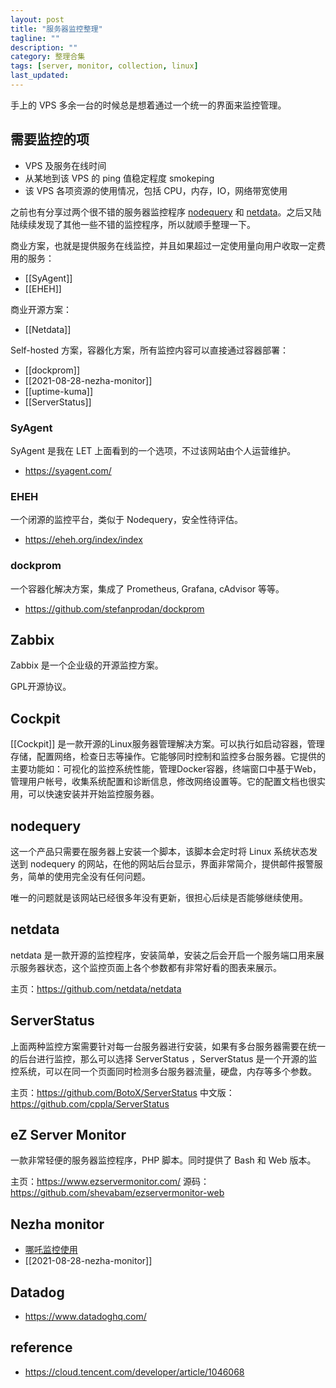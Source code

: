 ```yaml
---
layout: post
title: "服务器监控整理"
tagline: ""
description: ""
category: 整理合集
tags: [server, monitor, collection, linux]
last_updated:
---
```


手上的 VPS 多余一台的时候总是想着通过一个统一的界面来监控管理。


## 需要监控的项

- VPS 及服务在线时间
- 从某地到该 VPS 的 ping 值稳定程度 smokeping
- 该 VPS 各项资源的使用情况，包括 CPU，内存，IO，网络带宽使用



之前也有分享过两个很不错的服务器监控程序 [nodequery](/post/2017/08/nodequery.html) 和 [netdata](/post/2018/02/netdata.html)。之后又陆陆续续发现了其他一些不错的监控程序，所以就顺手整理一下。



商业方案，也就是提供服务在线监控，并且如果超过一定使用量向用户收取一定费用的服务：

- [[SyAgent]]
- [[EHEH]]

商业开源方案：

- [[Netdata]]


Self-hosted 方案，容器化方案，所有监控内容可以直接通过容器部署：

- [[dockprom]]
- [[2021-08-28-nezha-monitor]]
- [[uptime-kuma]]
- [[ServerStatus]]

### SyAgent
SyAgent 是我在 LET 上面看到的一个选项，不过该网站由个人运营维护。

- <https://syagent.com/>

### EHEH
一个闭源的监控平台，类似于 Nodequery，安全性待评估。

- <https://eheh.org/index/index>


### dockprom
一个容器化解决方案，集成了 Prometheus, Grafana, cAdvisor 等等。

- <https://github.com/stefanprodan/dockprom>

## Zabbix
Zabbix 是一个企业级的开源监控方案。

GPL开源协议。

## Cockpit
[[Cockpit]] 是一款开源的Linux服务器管理解决方案。可以执行如启动容器，管理存储，配置网络，检查日志等操作。它能够同时控制和监控多台服务器。它提供的主要功能如：可视化的监控系统性能，管理Docker容器，终端窗口中基于Web，管理用户帐号，收集系统配置和诊断信息，修改网络设置等。它的配置文档也很实用，可以快速安装并开始监控服务器。

## nodequery

这一个产品只需要在服务器上安装一个脚本，该脚本会定时将 Linux 系统状态发送到 nodequery 的网站，在他的网站后台显示，界面非常简介，提供邮件报警服务，简单的使用完全没有任何问题。

唯一的问题就是该网站已经很多年没有更新，很担心后续是否能够继续使用。

## netdata

netdata 是一款开源的监控程序，安装简单，安装之后会开启一个服务端口用来展示服务器状态，这个监控页面上各个参数都有非常好看的图表来展示。

主页：<https://github.com/netdata/netdata>

## ServerStatus
上面两种监控方案需要针对每一台服务器进行安装，如果有多台服务器需要在统一的后台进行监控，那么可以选择 ServerStatus ，ServerStatus 是一个开源的监控系统，可以在同一个页面同时检测多台服务器流量，硬盘，内存等多个参数。


主页：<https://github.com/BotoX/ServerStatus>
中文版：<https://github.com/cppla/ServerStatus>

## eZ Server Monitor
一款非常轻便的服务器监控程序，PHP 脚本。同时提供了 Bash 和 Web 版本。

主页：<https://www.ezservermonitor.com/>
源码：<https://github.com/shevabam/ezservermonitor-web>

## Nezha monitor

- [哪吒监控使用](/post/2021/08/nezha-monitor.html)
- [[2021-08-28-nezha-monitor]]

## Datadog


- <https://www.datadoghq.com/>



## reference

- <https://cloud.tencent.com/developer/article/1046068>
